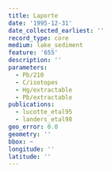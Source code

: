 ```yaml
---
title: Laporte
date: '1995-12-31'
date_collected_earliest: ''
record_type: core
medium: lake_sediment
feature: '655'
description: ''
parameters:
  - Pb/210
  - C/isotopes
  - Hg/extractable
  - Pb/extractable
publications:
  - lucotte_etal95
  - landers_etal98
geo_error: 0.0
geometry: ''
bbox: ~
longitude: ''
latitude: ''
---
```

